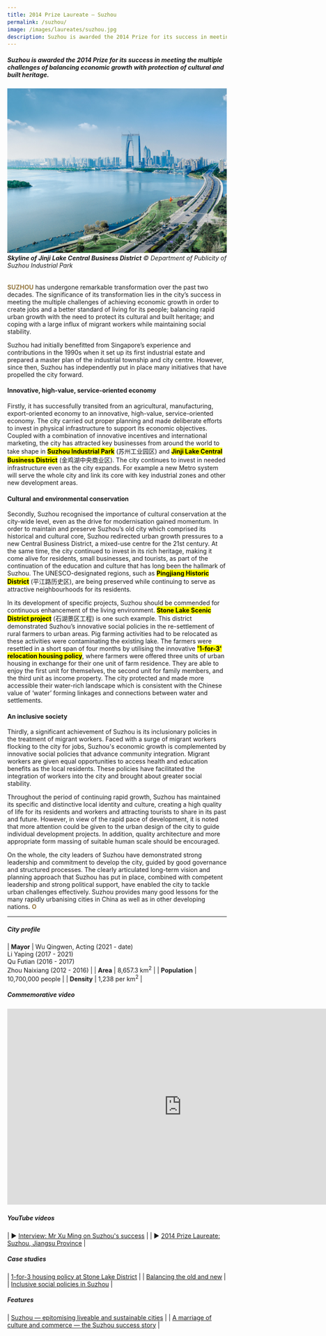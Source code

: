 ```yaml
---
title: 2014 Prize Laureate — Suzhou
permalink: /suzhou/
image: /images/laureates/suzhou.jpg
description: Suzhou is awarded the 2014 Prize for its success in meeting the multiple challenges of balancing economic growth with protection of cultural and built heritage.
---
```


##### Suzhou is awarded the 2014 Prize for its success in meeting the multiple challenges of balancing economic growth with protection of cultural and built heritage.

###### ![Suzhou](/images/laureates/suzhou.jpg)**Skyline of Jinji Lake Central Business District** © Department of Publicity of Suzhou Industrial Park

<b><font color="#967942">SUZHOU</font></b> has undergone remarkable transformation over the past two decades. The significance of its transformation lies in the city’s success in meeting the multiple challenges of achieving economic growth in order to create jobs and a better standard of living for its people; balancing rapid urban growth with the need to protect its cultural and built heritage; and coping with a large influx of migrant workers while maintaining social stability.

Suzhou had initially benefitted from Singapore’s experience and contributions in the 1990s when it set up its first industrial estate and prepared a master plan of the industrial township and city centre. However, since then, Suzhou has independently put in place many initiatives that have propelled the city forward.

#### **Innovative, high-value, service-oriented economy**

Firstly, it has successfully transited from an agricultural, manufacturing, export-oriented economy to an innovative, high-value, service-oriented economy. The city carried out proper planning and made deliberate efforts to invest in physical infrastructure to support its economic objectives. Coupled with a combination of innovative incentives and international marketing, the city has attracted key businesses from around the world to take shape in **<mark>Suzhou Industrial Park</mark>** (苏州工业园区) and **<mark>Jinji Lake Central Business District</mark>** (金鸡湖中央商业区). The city continues to invest in needed infrastructure even as the city expands. For example a new Metro system will serve the whole city and link its core with key industrial zones and other new development areas.

#### **Cultural and environmental conservation**

Secondly, Suzhou recognised the importance of cultural conservation at the city-wide level, even as the drive for modernisation gained momentum. In order to maintain and preserve Suzhou’s old city which comprised its historical and cultural core, Suzhou redirected urban growth pressures to a new Central Business District, a mixed-use centre for the 21st century. At the same time, the city continued to invest in its rich heritage, making it come alive for residents, small businesses, and tourists, as part of the continuation of the education and culture that has long been the hallmark of Suzhou. The UNESCO-designated regions, such as **<mark>Pingjiang Historic District</mark>** (平江路历史区), are being preserved while continuing to serve as attractive neighbourhoods for its residents.

In its development of specific projects, Suzhou should be commended for continuous enhancement of the living environment. **<mark>Stone Lake Scenic District project</mark>** (石湖景区工程) is one such example. This district demonstrated Suzhou’s innovative social policies in the re-settlement of rural farmers to urban areas. Pig farming activities had to be relocated as these activities were contaminating the existing lake. The farmers were resettled in a short span of four months by utilising the innovative **<mark>'1-for-3' relocation housing policy</mark>**, where farmers were offered three units of urban housing in exchange for their one unit of farm residence. They are able to enjoy the first unit for themselves, the second unit for family members, and the third unit as income property. The city protected and made more accessible their water-rich landscape which is consistent with the Chinese value of ‘water’ forming linkages and connections between water and settlements.

#### **An inclusive society**

Thirdly, a significant achievement of Suzhou is its inclusionary policies in the treatment of migrant workers. Faced with a surge of migrant workers flocking to the city for jobs, Suzhou's economic growth is complemented by innovative social policies that advance community integration. Migrant workers are given equal opportunities to access health and education benefits as the local residents. These policies have facilitated the integration of workers into the city and brought about greater social stability.

Throughout the period of continuing rapid growth, Suzhou has maintained its specific and distinctive local identity and culture, creating a high quality of life for its residents and workers and attracting tourists to share in its past and future. However, in view of the rapid pace of development, it is noted that more attention could be given to the urban design of the city to guide individual development projects. In addition, quality architecture and more appropriate form massing of suitable human scale should be encouraged.

On the whole, the city leaders of Suzhou have demonstrated strong leadership and commitment to develop the city, guided by good governance and structured processes. The clearly articulated long-term vision and planning approach that Suzhou has put in place, combined with competent leadership and strong political support, have enabled the city to tackle urban challenges effectively. Suzhou provides many good lessons for the many rapidly urbanising cities in China as well as in other developing nations. **<font color="#967942">O</font>**

---

##### **City profile**

| **Mayor** | Wu Qingwen, Acting (2021 - date) <br> Li Yaping (2017 - 2021) <br> Qu Futian (2016 - 2017) <br> Zhou Naixiang (2012 - 2016) |
| **Area** | 8,657.3 km<sup>2</sup> |
| **Population** | 10,700,000 people | 
| **Density** | 1,238 per km<sup>2</sup> |

##### **Commemorative video** 

<div class="bp-youtube">

<iframe width="800" height="450" src="https://www.youtube.com/embed/JECzIhaxMlg" title="YouTube video player" frameborder="0" allow="accelerometer; autoplay; clipboard-write; encrypted-media; gyroscope; picture-in-picture" allowfullscreen></iframe>

</div>

##### **YouTube videos**

| ▶️ [Interview: Mr Xu Ming on Suzhou's success](https://youtu.be/BfundZYEuns) |
| ▶️ [2014 Prize Laureate: Suzhou, Jiangsu Province](https://youtu.be/euhujVJ3L0k) |

##### **Case studies** 

| [1-for-3 housing policy at Stone Lake District](/resources/case-studies/1-for-3-housing/) |
| [Balancing the old and new](/resources/case-studies/pingjiang-historic-district/) |
| [Inclusive social policies in Suzhou](/resources/case-studies/inclusive-social-policies-suzhou/) |

##### **Features** 

| [Suzhou — epitomising liveable and sustainable cities](/resources/features/epitomising-liveable-sustainable-cities/) |
| [A marriage of culture and commerce — the Suzhou success story](/resources/features/marriage-culture-commerce/) |
